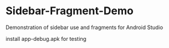 # Sidebar-Fragment-Demo
Demonstration of sidebar use and fragments for Android Studio

install app-debug.apk for testing
